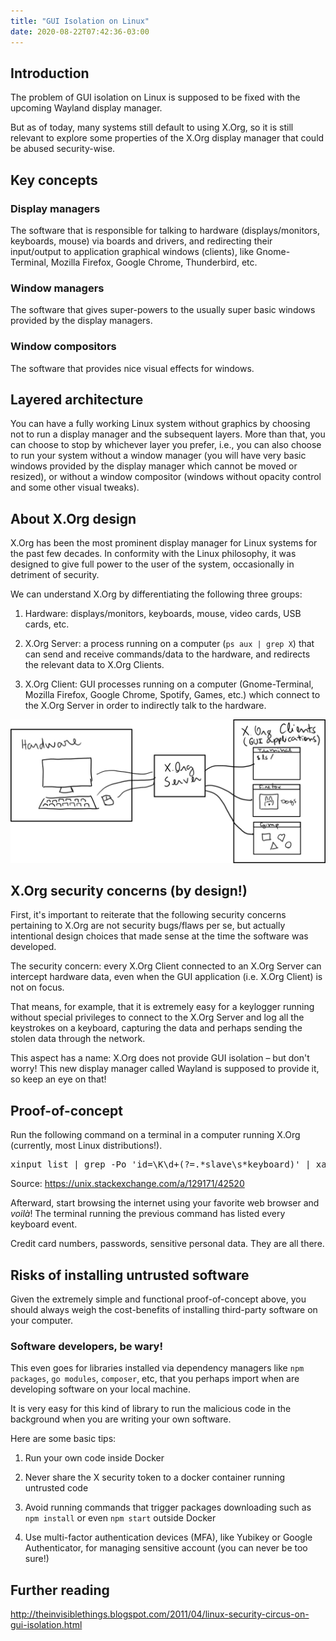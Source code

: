 ```yaml
---
title: "GUI Isolation on Linux"
date: 2020-08-22T07:42:36-03:00
---
```


## Introduction

The problem of GUI isolation on Linux is supposed to be fixed with the upcoming Wayland display manager.

But as of today, many systems still default to using X.Org, so it is still relevant to explore some properties of the X.Org display manager that could be abused security-wise.

## Key concepts

### Display managers

The software that is responsible for talking to hardware (displays/monitors, keyboards, mouse) via boards and drivers, and redirecting their input/output to application graphical windows (clients), like Gnome-Terminal, Mozilla Firefox, Google Chrome, Thunderbird, etc.

### Window managers

The software that gives super-powers to the usually super basic windows provided by the display managers.

### Window compositors

The software that provides nice visual effects for windows.

## Layered architecture

You can have a fully working Linux system without graphics by choosing not to run a display manager and the subsequent layers. More than that, you can choose to stop by whichever layer you prefer, i.e., you can also choose to run your system without a window manager (you will have very basic windows provided by the display manager which cannot be moved or resized), or without a window compositor (windows without opacity control and some other visual tweaks).

## About X.Org design

X.Org has been the most prominent display manager for Linux systems for the past few decades. In conformity with the Linux philosophy, it was designed to give full power to the user of the system, occasionally in detriment of security.

We can understand X.Org by differentiating the following three groups:

1) Hardware: displays/monitors, keyboards, mouse, video cards, USB cards, etc.

2) X.Org Server: a process running on a computer (`ps aux | grep X`) that can send and receive commands/data to the hardware, and redirects the relevant data to X.Org Clients.

3) X.Org Client: GUI processes running on a computer (Gnome-Terminal, Mozilla Firefox, Google Chrome, Spotify, Games, etc.) which connect to the X.Org Server in order to indirectly talk to the hardware.

![](/images/linux-xorg-gui-isolation/xorg-model.png)

## X.Org security concerns (by design!)

First, it's important to reiterate that the following security concerns pertaining to X.Org are not security bugs/flaws per se, but actually intentional design choices that made sense at the time the software was developed.

The security concern: every X.Org Client connected to an X.Org Server can intercept hardware data, even when the GUI application (i.e. X.Org Client) is not on focus.

That means, for example, that it is extremely easy for a keylogger running without special privileges to connect to the X.Org Server and log all the keystrokes on a keyboard, capturing the data and perhaps sending the stolen data through the network.

This aspect has a name: X.Org does not provide GUI isolation – but don't worry! This new display manager called Wayland is supposed to provide it, so keep an eye on that!

## Proof-of-concept

Run the following command on a terminal in a computer running X.Org (currently, most Linux distributions!).

<pre>xinput list | grep -Po 'id=\K\d+(?=.*slave\s*keyboard)' | xargs -P0 -n1 xinput test</pre>

Source: https://unix.stackexchange.com/a/129171/42520

Afterward, start browsing the internet using your favorite web browser and *voilà*! The terminal running the previous command has listed every keyboard event.

Credit card numbers, passwords, sensitive personal data. They are all there.

## Risks of installing untrusted software

Given the extremely simple and functional proof-of-concept above, you should always weigh the cost-benefits of installing third-party software on your computer.

### Software developers, be wary!

This even goes for libraries installed via dependency managers like `npm packages`, `go modules`, `composer`, etc, that you perhaps import when are developing software on your local machine.

It is very easy for this kind of library to run the malicious code in the background when you are writing your own software.

Here are some basic tips:

1) Run your own code inside Docker

2) Never share the X security token to a docker container running untrusted code

3) Avoid running commands that trigger packages downloading such as `npm install` or even `npm start` outside Docker

4) Use multi-factor authentication devices (MFA), like Yubikey or Google Authenticator, for managing sensitive account (you can never be too sure!)

## Further reading
http://theinvisiblethings.blogspot.com/2011/04/linux-security-circus-on-gui-isolation.html
